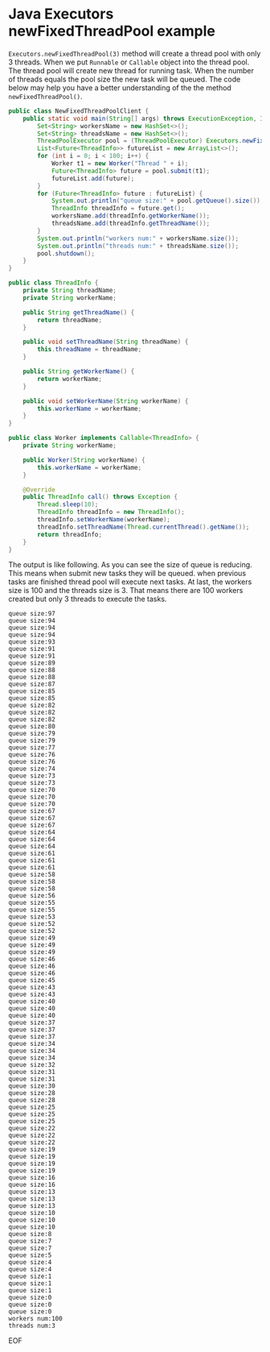 # Java Executors newFixedThreadPool example
`Executors.newFixedThreadPool(3)` method will create a thread pool with only 3 threads. When we put `Runnable`
or `Callable` object into the thread pool. The thread pool will create new thread for running task. When the 
number of threads equals the pool size the new task will be queued. The code below may help you have a better 
understanding of the the method `newFixedThreadPool()`.
 
```java
public class NewFixedThreadPoolClient {
    public static void main(String[] args) throws ExecutionException, InterruptedException {
        Set<String> workersName = new HashSet<>();
        Set<String> threadsName = new HashSet<>();
        ThreadPoolExecutor pool = (ThreadPoolExecutor) Executors.newFixedThreadPool(3);
        List<Future<ThreadInfo>> futureList = new ArrayList<>();
        for (int i = 0; i < 100; i++) {
            Worker t1 = new Worker("Thread " + i);
            Future<ThreadInfo> future = pool.submit(t1);
            futureList.add(future);
        }
        for (Future<ThreadInfo> future : futureList) {
            System.out.println("queue size:" + pool.getQueue().size());
            ThreadInfo threadInfo = future.get();
            workersName.add(threadInfo.getWorkerName());
            threadsName.add(threadInfo.getThreadName());
        }
        System.out.println("workers num:" + workersName.size());
        System.out.println("threads num:" + threadsName.size());
        pool.shutdown();
    }
}

public class ThreadInfo {
    private String threadName;
    private String workerName;

    public String getThreadName() {
        return threadName;
    }

    public void setThreadName(String threadName) {
        this.threadName = threadName;
    }

    public String getWorkerName() {
        return workerName;
    }

    public void setWorkerName(String workerName) {
        this.workerName = workerName;
    }
}

public class Worker implements Callable<ThreadInfo> {
    private String workerName;

    public Worker(String workerName) {
        this.workerName = workerName;
    }

    @Override
    public ThreadInfo call() throws Exception {
        Thread.sleep(10);
        ThreadInfo threadInfo = new ThreadInfo();
        threadInfo.setWorkerName(workerName);
        threadInfo.setThreadName(Thread.currentThread().getName());
        return threadInfo;
    }
}
```
The output is like following. As you can see the size of queue is reducing. This means when submit new tasks 
they will be queued. when previous tasks are finished thread pool will execute next tasks. At last, the workers 
size is 100 and the threads size is 3. That means there are 100 workers created but only 3 threads to execute the tasks.
```
queue size:97
queue size:94
queue size:94
queue size:94
queue size:93
queue size:91
queue size:91
queue size:89
queue size:88
queue size:88
queue size:87
queue size:85
queue size:85
queue size:82
queue size:82
queue size:82
queue size:80
queue size:79
queue size:79
queue size:77
queue size:76
queue size:76
queue size:74
queue size:73
queue size:73
queue size:70
queue size:70
queue size:70
queue size:67
queue size:67
queue size:67
queue size:64
queue size:64
queue size:64
queue size:61
queue size:61
queue size:61
queue size:58
queue size:58
queue size:58
queue size:56
queue size:55
queue size:55
queue size:53
queue size:52
queue size:52
queue size:49
queue size:49
queue size:49
queue size:46
queue size:46
queue size:46
queue size:45
queue size:43
queue size:43
queue size:40
queue size:40
queue size:40
queue size:37
queue size:37
queue size:37
queue size:34
queue size:34
queue size:34
queue size:32
queue size:31
queue size:31
queue size:30
queue size:28
queue size:28
queue size:25
queue size:25
queue size:25
queue size:22
queue size:22
queue size:22
queue size:19
queue size:19
queue size:19
queue size:19
queue size:16
queue size:16
queue size:13
queue size:13
queue size:13
queue size:10
queue size:10
queue size:10
queue size:8
queue size:7
queue size:7
queue size:5
queue size:4
queue size:4
queue size:1
queue size:1
queue size:1
queue size:0
queue size:0
queue size:0
workers num:100
threads num:3
```

EOF